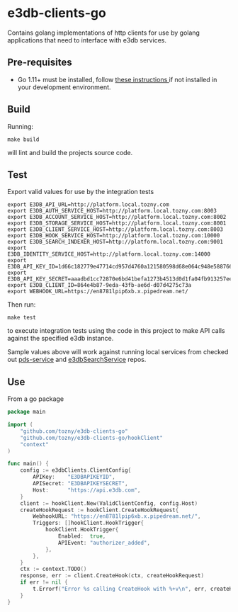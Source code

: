 # e3db-clients-go
Contains golang implementations of http clients for use by golang applications that need to interface with e3db services.

## Pre-requisites
* Go 1.11+ must be installed, follow [these instructions ](https://golang.org/doc/install) if not installed in your development environment.

## Build
Running:
```
make build
```
will lint and build the projects source code.

## Test
Export valid values for use by the integration tests

```
export E3DB_API_URL=http://platform.local.tozny.com
export E3DB_AUTH_SERVICE_HOST=http://platform.local.tozny.com:8003
export E3DB_ACCOUNT_SERVICE_HOST=http://platform.local.tozny.com:8002
export E3DB_STORAGE_SERVICE_HOST=http://platform.local.tozny.com:8001
export E3DB_CLIENT_SERVICE_HOST=http://platform.local.tozny.com:8003
export E3DB_HOOK_SERVICE_HOST=http://platform.local.tozny.com:10000
export E3DB_SEARCH_INDEXER_HOST=http://platform.local.tozny.com:9001
export E3DB_IDENTITY_SERVICE_HOST=http://platform.local.tozny.com:14000
export E3DB_API_KEY_ID=1d66c182779e47714cd957d4760a121580598d68e064c948e5887662c197538b
export E3DB_API_KEY_SECRET=aaadbd1cc72870e6bd41befa1273b4513d0d1fa04fb913257eec6158b6a35d75
export E3DB_CLIENT_ID=864e4b87-9eda-43fb-ae6d-d07d4275c73a
export WEBHOOK_URL=https://en8781lpip6xb.x.pipedream.net/
```
Then run:
```
make test
```
to execute integration tests using the code in this project to make API calls against the specified e3db instance.

Sample values above will work against running local services from checked out [pds-service](https://github.com/tozny/pds-service) and [e3dbSearchService](https://github.com/tozny/e3dbSearchService) repos.

## Use

From a go package

```go
package main

import (
    "github.com/tozny/e3db-clients-go"
    "github.com/tozny/e3db-clients-go/hookClient"
    "context"
)

func main() {
    config := e3dbClients.ClientConfig{
        APIKey:    "E3DBAPIKEYID",
        APISecret: "E3DBAPIKEYSECRET",
        Host:      "https://api.e3db.com",
    }
    client := hookClient.New(ValidClientConfig, config.Host)
    createHookRequest := hookClient.CreateHookRequest{
        WebhookURL: "https://en8781lpip6xb.x.pipedream.net/",
        Triggers: []hookClient.HookTrigger{
            hookClient.HookTrigger{
                Enabled:  true,
                APIEvent: "authorizer_added",
            },
        },
    }
    ctx := context.TODO()
    response, err := client.CreateHook(ctx, createHookRequest)
    if err != nil {
        t.Errorf("Error %s calling CreateHook with %+v\n", err, createHookRequest)
    }
}
```

